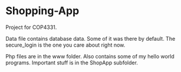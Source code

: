 # Shopping-App
Project for COP4331.

Data file contains database data. Some of it was there by default. The secure_login is the one you care about right now.

Php files are in the www folder. Also contains some of my hello world programs. Important stuff is in the ShopApp subfolder.
